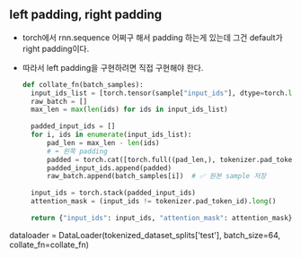 ## left padding, right padding
- torch에서 rnn.sequence 어쩌구 해서 padding 하는게 있는데 그건 default가 right padding이다.
- 따라서 left padding을 구현하려면 직접 구현해야 한다.

  ```python
  def collate_fn(batch_samples):
    input_ids_list = [torch.tensor(sample["input_ids"], dtype=torch.long) for sample in batch_samples]
    raw_batch = []
    max_len = max(len(ids) for ids in input_ids_list)
    
    padded_input_ids = []
    for i, ids in enumerate(input_ids_list):
        pad_len = max_len - len(ids)
        # ⬅️ 왼쪽 padding
        padded = torch.cat([torch.full((pad_len,), tokenizer.pad_token_id, dtype=torch.long), ids])
        padded_input_ids.append(padded)
        raw_batch.append(batch_samples[i])  # ✅ 원본 sample 저장
    
    input_ids = torch.stack(padded_input_ids)
    attention_mask = (input_ids != tokenizer.pad_token_id).long()
    
    return {"input_ids": input_ids, "attention_mask": attention_mask}, raw_batch
  
dataloader = DataLoader(tokenized_dataset_splits['test'], batch_size=64, collate_fn=collate_fn)
```

